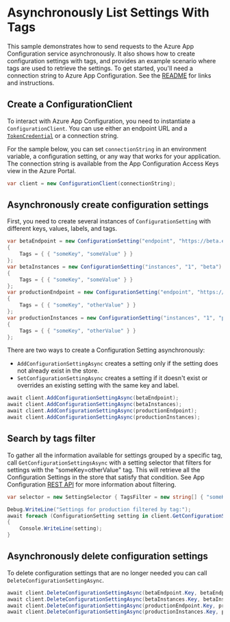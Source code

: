 # Asynchronously List Settings With Tags

This sample demonstrates how to send requests to the Azure App Configuration service asynchronously. It also shows how to create configuration settings with tags, and provides an example scenario where tags are used to retrieve the settings.  To get started, you'll need a connection string to Azure App Configuration. See the [README](https://github.com/Azure/azure-sdk-for-net/blob/main/sdk/appconfiguration/Azure.Data.AppConfiguration/README.md) for links and instructions.

 ## Create a ConfigurationClient

To interact with Azure App Configuration, you need to instantiate a `ConfigurationClient`. You can use either an endpoint URL and a [`TokenCredential`](https://github.com/Azure/azure-sdk-for-net/blob/main/sdk/identity/Azure.Identity/README.md#credentials) or a connection string.

For the sample below, you can set `connectionString` in an environment variable, a configuration setting, or any way that works for your application. The connection string is available from the App Configuration Access Keys view in the Azure Portal.

```C# Snippet:AzConfigSample12_CreateConfigurationClient
var client = new ConfigurationClient(connectionString);
```

## Asynchronously create configuration settings

First, you need to create several instances of `ConfigurationSetting` with different keys, values, labels, and tags.

```C# Snippet:AzConfigSample12_CreateConfigurationSettingAsync
var betaEndpoint = new ConfigurationSetting("endpoint", "https://beta.endpoint.com", "beta")
{
    Tags = { { "someKey", "someValue" } }
};
var betaInstances = new ConfigurationSetting("instances", "1", "beta")
{
    Tags = { { "someKey", "someValue" } }
};
var productionEndpoint = new ConfigurationSetting("endpoint", "https://production.endpoint.com", "production")
{
    Tags = { { "someKey", "otherValue" } }
};
var productionInstances = new ConfigurationSetting("instances", "1", "production")
{
    Tags = { { "someKey", "otherValue" } }
};
```

There are two ways to create a Configuration Setting asynchronously:
- `AddConfigurationSettingAsync` creates a setting only if the setting does not already exist in the store.
- `SetConfigurationSettingAsync` creates a setting if it doesn't exist or overrides an existing setting with the same key and label.

```C# Snippet:AzConfigSample12_AddConfigurationSettingAsync
await client.AddConfigurationSettingAsync(betaEndpoint);
await client.AddConfigurationSettingAsync(betaInstances);
await client.AddConfigurationSettingAsync(productionEndpoint);
await client.AddConfigurationSettingAsync(productionInstances);
```

## Search by tags filter

To gather all the information available for settings grouped by a specific tag, call `GetConfigurationSettingsAsync` with a setting selector that filters for settings with the "someKey=otherValue" tag.  This will retrieve all the Configuration Settings in the store that satisfy that condition. See App Configuration [REST API](https://docs.microsoft.com/azure/azure-app-configuration/rest-api-key-value#filtering) for more information about filtering.

```C# Snippet:AzConfigSample12_GetConfigurationSettingsAsync
var selector = new SettingSelector { TagsFilter = new string[] { "someKey=otherValue" } };

Debug.WriteLine("Settings for production filtered by tag:");
await foreach (ConfigurationSetting setting in client.GetConfigurationSettingsAsync(selector))
{
    Console.WriteLine(setting);
}
```

## Asynchronously delete configuration settings

To delete configuration settings that are no longer needed you can call `DeleteConfigurationSettingAsync`.

```C# Snippet:AzConfigSample12_DeleteConfigurationSettingAsync
await client.DeleteConfigurationSettingAsync(betaEndpoint.Key, betaEndpoint.Label);
await client.DeleteConfigurationSettingAsync(betaInstances.Key, betaInstances.Label);
await client.DeleteConfigurationSettingAsync(productionEndpoint.Key, productionEndpoint.Label);
await client.DeleteConfigurationSettingAsync(productionInstances.Key, productionInstances.Label);
```

